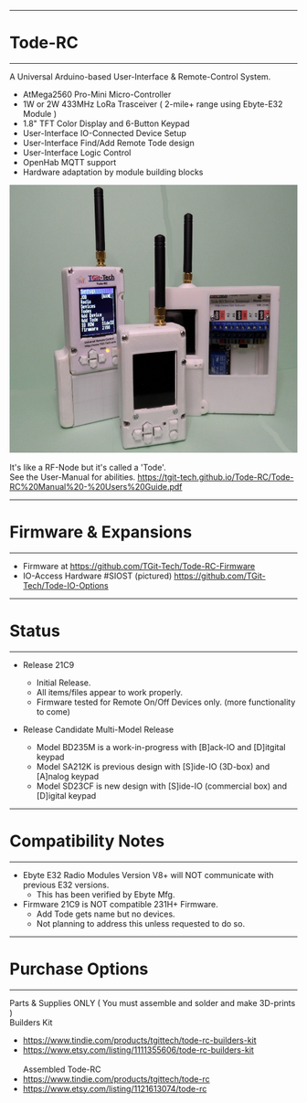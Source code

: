 -----------------------------------------------------------------------------------
# Tode-RC
-----------------------------------------------------------------------------------
A Universal Arduino-based User-Interface & Remote-Control System.

- AtMega2560 Pro-Mini Micro-Controller
- 1W or 2W 433MHz LoRa Trasceiver ( 2-mile+ range using Ebyte-E32 Module )
- 1.8" TFT Color Display and 6-Button Keypad
- User-Interface IO-Connected Device Setup
- User-Interface Find/Add Remote Tode design
- User-Interface Logic Control
- OpenHab MQTT support
- Hardware adaptation by module building blocks

<img src="./pics/Final.JPG" height="469" width="600">

It's like a RF-Node but it's called a 'Tode'.<br>
See the User-Manual for abilities.
https://tgit-tech.github.io/Tode-RC/Tode-RC%20Manual%20-%20Users%20Guide.pdf

-----------------------------------------------------------------------------------
# Firmware & Expansions
-----------------------------------------------------------------------------------
- Firmware at https://github.com/TGit-Tech/Tode-RC-Firmware
- IO-Access Hardware #SIOST (pictured) https://github.com/TGit-Tech/Tode-IO-Options

-----------------------------------------------------------------------------------
# Status
-----------------------------------------------------------------------------------
- Release 21C9
	- Initial Release.  
	- All items/files appear to work properly.
	- Firmware tested for Remote On/Off Devices only. (more functionality to come)
	
- Release Candidate Multi-Model Release
	- Model BD235M is a work-in-progress with [B]ack-IO and [D]itgital keypad
	- Model SA212K is previous design with [S]ide-IO (3D-box) and [A]nalog keypad
	- Model SD23CF is new design with [S]ide-IO (commercial box) and [D]igital keypad

-----------------------------------------------------------------------------------
# Compatibility Notes
-----------------------------------------------------------------------------------
- Ebyte E32 Radio Modules Version V8+ will NOT communicate with previous E32 versions.
	- This has been verified by Ebyte Mfg.
- Firmware 21C9 is NOT compatible 231H+ Firmware.  
	- Add Tode gets name but no devices.
	- Not planning to address this unless requested to do so.

-----------------------------------------------------------------------------------
# Purchase Options
-----------------------------------------------------------------------------------
Parts & Supplies ONLY ( You must assemble and solder and make 3D-prints )\
Builders Kit
- https://www.tindie.com/products/tgittech/tode-rc-builders-kit
- https://www.etsy.com/listing/1111355606/tode-rc-builders-kit
<br/><br/>
Assembled Tode-RC
- https://www.tindie.com/products/tgittech/tode-rc
- https://www.etsy.com/listing/1121613074/tode-rc

